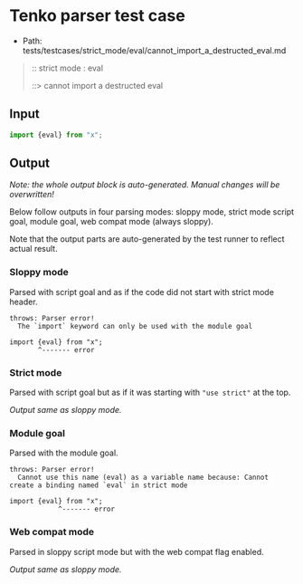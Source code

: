 # Tenko parser test case

- Path: tests/testcases/strict_mode/eval/cannot_import_a_destructed_eval.md

> :: strict mode : eval
>
> ::> cannot import a destructed eval

## Input


`````js
import {eval} from "x";
`````

## Output

_Note: the whole output block is auto-generated. Manual changes will be overwritten!_

Below follow outputs in four parsing modes: sloppy mode, strict mode script goal, module goal, web compat mode (always sloppy).

Note that the output parts are auto-generated by the test runner to reflect actual result.

### Sloppy mode

Parsed with script goal and as if the code did not start with strict mode header.

`````
throws: Parser error!
  The `import` keyword can only be used with the module goal

import {eval} from "x";
       ^------- error
`````

### Strict mode

Parsed with script goal but as if it was starting with `"use strict"` at the top.

_Output same as sloppy mode._

### Module goal

Parsed with the module goal.

`````
throws: Parser error!
  Cannot use this name (eval) as a variable name because: Cannot create a binding named `eval` in strict mode

import {eval} from "x";
            ^------- error
`````


### Web compat mode

Parsed in sloppy script mode but with the web compat flag enabled.

_Output same as sloppy mode._
